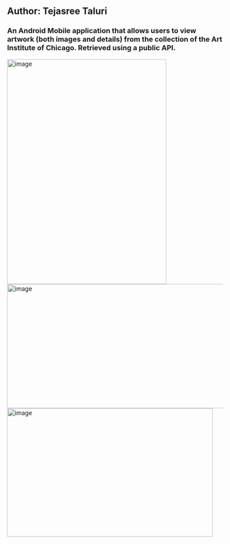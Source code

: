 ## Author: Tejasree Taluri

### An Android Mobile application that allows users to view artwork (both images and details) from the collection of the Art Institute of Chicago. Retrieved using a public API.

<img width="372" height="525" alt="image" src="https://github.com/user-attachments/assets/0613191a-27e3-4430-9a65-99ed59114749" />

<img width="560" height="290" alt="image" src="https://github.com/user-attachments/assets/840e36eb-81f1-4171-a311-62707b371bdf" />

<img width="480" height="300" alt="image" src="https://github.com/user-attachments/assets/014ac41e-c9ae-4559-9549-48d1edc8b30d" />



